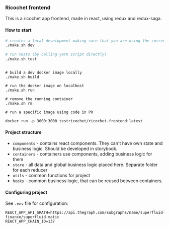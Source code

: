 ### Ricochet frontend

This is a ricochet app frontend, made in react, using redux and redux-saga.

#### How to start

```bash
# creates a local development making sure that you are using the correct node version
./make.sh dev

# run tests (by calling yarn script directly)
./make.sh test
```

```docker

# build a dev docker image locally
./make.sh build

# run the docker image on localhost
./make.sh run

# remove the running container
./make.sh rm 

# run a specific image using code in PR

docker run -p 3000:3000 testricochet/ricochet-frontend:latest

```
#### Project structure

- `components` - contains react components. They can't have own state and business logic. Should be developed in storybook.
- `containers` - containers use components, adding business logic for them
- `store` - all data and global business logic placed here. Separate folder for each reducer
- `utils` - common functions for project
- `hooks` - common business logic, that can be reused between containers.

#### Configuring project

See `.env` file for configuration:

```dotenv
REACT_APP_API_GRATH=https://api.thegraph.com/subgraphs/name/superfluid-finance/superfluid-matic
REACT_APP_CHAIN_ID=137
```
